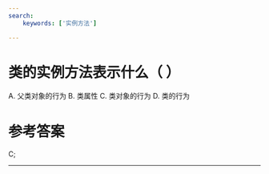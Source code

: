 ```yaml
---
search:
    keywords: ['实例方法']

---
```



# 类的实例方法表示什么（ ）

A. 父类对象的行为  B. 类属性  C. 类对象的行为  D. 类的行为

# 参考答案

C;


---